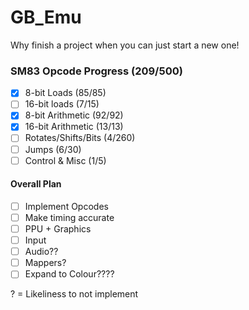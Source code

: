 # GB_Emu
Why finish a project when you can just start a new one!


### SM83 Opcode Progress    (209/500)
- [X] 8-bit Loads           (85/85)              
- [ ] 16-bit loads          (7/15)         
- [X] 8-bit Arithmetic      (92/92)           
- [X] 16-bit Arithmetic     (13/13)
- [ ] Rotates/Shifts/Bits   (4/260)
- [ ] Jumps                 (6/30)
- [ ] Control & Misc        (1/5)

#### Overall Plan
- [ ] Implement Opcodes
- [ ] Make timing accurate
- [ ] PPU + Graphics
- [ ] Input
- [ ] Audio??
- [ ] Mappers?
- [ ] Expand to Colour????

? = Likeliness to not implement